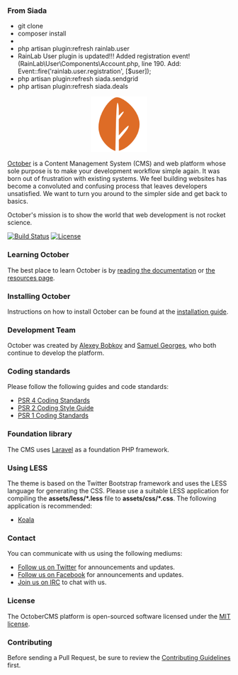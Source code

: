 ### From Siada

* git clone
* composer install
* 
* php artisan plugin:refresh rainlab.user
* RainLab User plugin is updated!!! Added registration event! (RainLab\User\Components\Account.php, line 190. Add: Event::fire('rainlab.user.registration', [$user]);
* php artisan plugin:refresh siada.sendgrid
* php artisan plugin:refresh siada.deals




<p align="center">
    <img src="https://github.com/octobercms/october/blob/master/themes/demo/assets/images/october.png?raw=true" alt="October" width="25%" height="25%" />
</p>

[October](http://octobercms.com) is a Content Management System (CMS) and web platform whose sole purpose is to make your development workflow simple again. It was born out of frustration with existing systems. We feel building websites has become a convoluted and confusing process that leaves developers unsatisfied. We want to turn you around to the simpler side and get back to basics.

October's mission is to show the world that web development is not rocket science.

[![Build Status](https://travis-ci.org/octobercms/october.svg?branch=develop)](https://travis-ci.org/octobercms/october)
[![License](https://poser.pugx.org/october/october/license.svg)](https://packagist.org/packages/october/october)

### Learning October

The best place to learn October is by [reading the documentation](http://octobercms.com/docs) or [the resources page](http://octobercms.com/resources).

### Installing October

Instructions on how to install October can be found at the [installation guide](http://octobercms.com/docs/setup/installation).

### Development Team

October was created by [Alexey Bobkov](http://ca.linkedin.com/pub/aleksey-bobkov/2b/ba0/232) and [Samuel Georges](http://au.linkedin.com/pub/sam-georges/31/641/a9), who both continue to develop the platform.

### Coding standards

Please follow the following guides and code standards:

* [PSR 4 Coding Standards](https://github.com/php-fig/fig-standards/blob/master/accepted/PSR-4-autoloader.md)
* [PSR 2 Coding Style Guide](https://github.com/php-fig/fig-standards/blob/master/accepted/PSR-2-coding-style-guide.md)
* [PSR 1 Coding Standards](https://github.com/php-fig/fig-standards/blob/master/accepted/PSR-1-basic-coding-standard.md)

### Foundation library

The CMS uses [Laravel](http://laravel.com) as a foundation PHP framework.

### Using LESS

The theme is based on the Twitter Bootstrap framework and uses the LESS language for generating the CSS. Please use a suitable LESS application for compiling the **assets/less/*.less** file to **assets/css/*.css**. The following application is recommended:

* [Koala](http://koala-app.com/)

### Contact

You can communicate with us using the following mediums:

* [Follow us on Twitter](http://twitter.com/octobercms) for announcements and updates.
* [Follow us on Facebook](http://facebook.com/octobercms) for announcements and updates.
* [Join us on IRC](http://octobercms.com/chat) to chat with us.

### License

The OctoberCMS platform is open-sourced software licensed under the [MIT license](http://opensource.org/licenses/MIT).

### Contributing

Before sending a Pull Request, be sure to review the [Contributing Guidelines](CONTRIBUTING.md) first.

